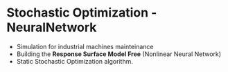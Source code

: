 # Stochastic Optimization - NeuralNetwork

- Simulation for industrial machines mainteinance
- Building the **Response Surface Model Free** (Nonlinear Neural Network)
- Static Stochastic Optimization algorithm.
